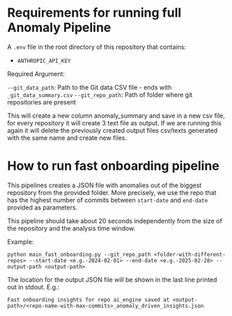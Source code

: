# Requirements for running full Anomaly Pipeline

A `.env` file in the root directory of this repository that contains:
- `ANTHROPIC_API_KEY`

Required Argument:

`--git_data_path`: Path to the Git data CSV file - ends with `_git_data_summary.csv`
`--git_repo_path`: Path of folder where git repositories are present

This will create a new column anomaly_summary and save in a new csv file, for every repository it will create 3 text file as output.
If we are running this again it will delete the previously created output files csv/texts generated with the same name and create new files.

# How to run fast onboarding pipeline

This pipelines creates a JSON file with anomalies out of the biggest repository from the provided folder.
More precisely, we use the repo that has the highest number of commits between `start-date` and `end-date` provided as parameters.

This pipeline should take about 20 seconds independently from the size of the repository and the analysis time window.

Example:
```
python main_fast_onboarding.py --git_repo_path <folder-with-different-repos> --start-date <e.g.-2024-02-01> --end-date <e.g.-2025-02-28> --output-path <output-path>
```

The location for the output JSON file will be shown in the last line printed out in stdout. E.g.:
```
Fast onboarding insights for repo ai_engine saved at <output-path>/<repo-name-with-max-commits>_anomaly_driven_insights.json
```
